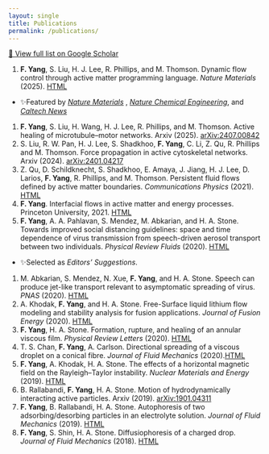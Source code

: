 ```yaml
---
layout: single
title: Publications
permalink: /publications/
---
```


[📄 View full list on Google Scholar](https://scholar.google.com/citations?user=DGkWTvIAAAAJ&hl=en)

1. **F. Yang**, S. Liu, H. J. Lee, R. Phillips, and M. Thomson. Dynamic flow control through active matter programming language. *Nature Materials* (2025). [HTML](https://doi.org/10.1038/s41563-024-02090-w)
- ✨Featured by [*Nature Materials*](https://www.nature.com/articles/s41563-025-02181-2) , [*Nature Chemical Engineering*](https://www.nature.com/articles/s44286-025-00200-2), and [*Caltech News*](https://www.caltech.edu/about/news/first-programming-language-for-active-material)
1. **F. Yang**, S. Liu, H. Wang, H. J. Lee, R. Phillips, and M. Thomson. Active healing of microtubule–motor networks. Arxiv (2025). [arXiv:2407.00842](https://arxiv.org/abs/2407.00842)
1. S. Liu, R. W. Pan, H. J. Lee, S. Shadkhoo, **F. Yang**, C. Li, Z. Qu, R. Phillips and M. Thomson. Force propagation in active cytoskeletal networks. Arxiv (2024). [arXiv:2401.04217](https://arxiv.org/abs/2401.04217)
1. Z. Qu, D. Schildknecht, S. Shadkhoo, E. Amaya, J. Jiang, H. J. Lee, D. Larios, **F. Yang**, R. Phillips, and M. Thomson. Persistent fluid flows defined by active matter boundaries. *Communications Physics* (2021).  [HTML](https://www.nature.com/articles/s42005-021-00703-3)
1. **F. Yang**. Interfacial flows in active matter and energy processes. Princeton University, 2021. [HTML](https://www.proquest.com/openview/d59c6fa1d8a0cfaa52e245eb4d0fb965/1?pq-origsite=gscholar&cbl=18750&diss=y)
1. **F. Yang**, A. A. Pahlavan, S. Mendez, M. Abkarian, and H. A. Stone. Towards improved social distancing guidelines: space and time dependence of virus transmission from speech-driven aerosol transport between two individuals. *Physical Review Fluids* (2020). [HTML](https://journals.aps.org/prfluids/abstract/10.1103/PhysRevFluids.5.122501)
- ✨Selected as *Editors’ Suggestions*.
1. M. Abkarian, S. Mendez, N. Xue, **F. Yang**, and  H. A. Stone. Speech can produce jet-like transport relevant to asymptomatic spreading of virus. *PNAS* (2020). [HTML](https://www.pnas.org/doi/10.1073/pnas.2012156117)
1.  A. Khodak, **F. Yang**, and H. A. Stone. Free-Surface liquid lithium flow
	modeling and stability analysis for fusion applications. *Journal of Fusion Energy* (2020). [HTML](https://link.springer.com/article/10.1007/s10894-020-00261-6)
1. **F. Yang**, H. A. Stone. Formation, rupture, and healing of an annular viscous film. *Physical Review Letters* (2020). [HTML](https://journals.aps.org/prl/abstract/10.1103/PhysRevLett.124.224501)
1. T. S. Chan, **F. Yang**, A. Carlson. Directional spreading of a viscous droplet on a conical fibre. *Journal of Fluid Mechanics* (2020).[HTML](https://www.cambridge.org/core/journals/journal-of-fluid-mechanics/article/directional-spreading-of-a-viscous-droplet-on-a-conical-fibre/FEA70AC2BF832233C2D018EB393D514B)
1. **F. Yang**, A. Khodak, H. A. Stone. The effects of a horizontal magnetic field on the Rayleigh–Taylor instability. *Nuclear Materials and Energy* (2019). [HTML](https://www.sciencedirect.com/science/article/pii/S2352179118302291)
1. B. Rallabandi, **F. Yang**, H. A. Stone. Motion of hydrodynamically interacting active particles. Arxiv (2019). [arXiv:1901.04311](https://arxiv.org/abs/1901.04311)
1. **F. Yang**, B. Rallabandi, H. A. Stone. Autophoresis of two adsorbing/desorbing particles in an electrolyte solution. *Journal of Fluid Mechanics* (2019). [HTML](https://www.cambridge.org/core/journals/journal-of-fluid-mechanics/article/abs/autophoresis-of-two-adsorbingdesorbing-particles-in-an-electrolyte-solution/DC181E63B94E7B41AD61680325165C8B)
1. **F. Yang**, S. Shin, H. A. Stone. Diffusiophoresis of a charged drop. *Journal of Fluid Mechanics* (2018). [HTML](https://www.cambridge.org/core/journals/journal-of-fluid-mechanics/article/abs/diffusiophoresis-of-a-charged-drop/913C54D64828987968AD925F1DDD3FC5)





